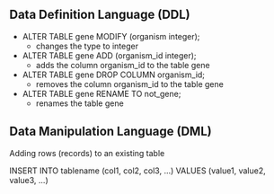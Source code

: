 
## Data Definition Language (DDL)

- ALTER TABLE gene MODIFY (organism integer);
	- changes the type to integer
- ALTER TABLE gene ADD (organism_id integer);
	- adds the column organism_id to the table gene
- ALTER TABLE gene DROP COLUMN organism_id;
	- removes the column organism_id to the table gene
- ALTER TABLE gene RENAME TO not_gene;
	- renames the table gene


## Data Manipulation Language (DML)

Adding rows (records) to an existing table

INSERT INTO tablename (col1, col2, col3, ...)
VALUES (value1, value2, value3, ...)


